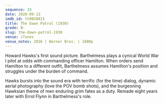 ```yaml
---
sequence: 33
date: 2020-09-13
imdb_id: tt0020815
title: The Dawn Patrol (1930)
grade: B-
slug: the-dawn-patrol-1930
venue: iTunes
venue_notes: 2016 | Warner Bros. | 1080p
---
```


Howard Hawks's first sound picture. Barthelmess plays a cynical World War I pilot at odds with commanding officer Hamilton. When orders send Hamilton to a different outfit, Barthelmess assumes Hamilton's position and struggles under the burden of command.

Hawks bursts into the sound era with terrific (for the time) dialog, dynamic aerial photography (love the POV bomb shots), and the burgeoning Hawksian theme of men enduring grim fates as a duty. Remade eight years later with Errol Flynn in Barthelmess's role.

